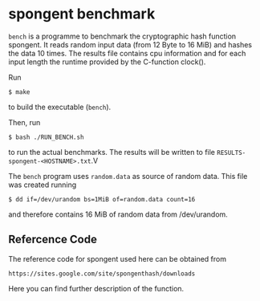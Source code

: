spongent benchmark
=================

`bench` is a programme to benchmark the cryptographic hash function spongent. It reads random input data (from 12 Byte to 16 MiB) and hashes the data 10 times. The results file contains cpu information and for each input length the runtime provided by the C-function clock(). 


Run

    $ make

to build the executable (`bench`).

Then, run

    $ bash ./RUN_BENCH.sh

to run the actual benchmarks. The results will be written to file
``RESULTS-spongent-<HOSTNAME>.txt``.V

The `bench` program uses `random.data` as source of random data. This file was created running

    $ dd if=/dev/urandom bs=1MiB of=random.data count=16

and therefore contains 16 MiB of random data from /dev/urandom.


Refercence Code
---------------

The reference code for spongent used here can be obtained from

    https://sites.google.com/site/spongenthash/downloads

Here you can find further description of the function.

